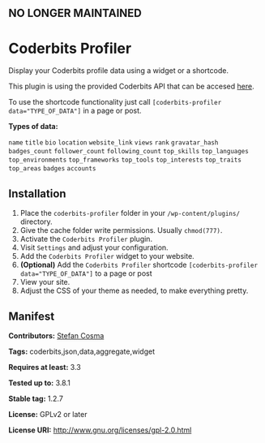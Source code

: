 ## NO LONGER MAINTAINED

Coderbits Profiler
==================

Display your Coderbits profile data using a widget or a shortcode.

This plugin is using the provided Coderbits API that can be accesed [here](http://coderbits.com/api).

To use the shortcode functionality just call `[coderbits-profiler data="TYPE_OF_DATA"]` in a page or post.

**Types of data:**

`name` `title` `bio` `location` `website_link` `views` `rank` `gravatar_hash` `badges_count` `follower_count` `following_count` `top_skills` `top_languages` `top_environments` `top_frameworks` `top_tools` `top_interests` `top_traits` `top_areas` `badges` `accounts`

Installation
-----------
1. Place the `coderbits-profiler` folder in your `/wp-content/plugins/` directory.
2. Give the cache folder write permissions. Usually `chmod(777)`.
3. Activate the `Coderbits Profiler` plugin.
4. Visit `Settings` and adjust your configuration.
5. Add the `Coderbits Profiler` widget to your website.
6. **(Optional)** Add the `Coderbits Profiler` shortcode `[coderbits-profiler data="TYPE_OF_DATA"]` to a page or post
7. View your site.
8. Adjust the CSS of your theme as needed, to make everything pretty.

Manifest
------
**Contributors:** [Stefan Cosma](https://github.com/stefanbc)

**Tags:** coderbits,json,data,aggregate,widget 

**Requires at least:** 3.3

**Tested up to:** 3.8.1

**Stable tag:** 1.2.7

**License:** GPLv2 or later

**License URI:** http://www.gnu.org/licenses/gpl-2.0.html
